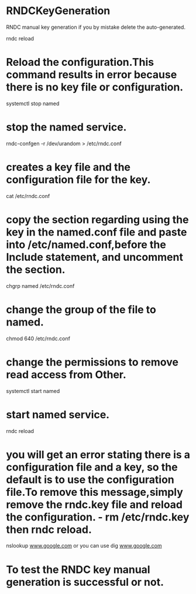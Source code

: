 # RNDCKeyGeneration
RNDC manual key generation if you by mistake delete the auto-generated. 

rndc reload
# Reload the configuration.This command results in error because there is no key file or configuration.

systemctl stop named
# stop the named service.

rndc-confgen -r /dev/urandom > /etc/rndc.conf
# creates a key file and the configuration file for the key.

cat /etc/rndc.conf
# copy the section regarding using the key in the named.conf file and paste into /etc/named.conf,before the Include statement, and uncomment the section. 

chgrp named /etc/rndc.conf
# change the group of the file to named.

chmod 640 /etc/rndc.conf 
# change the permissions to remove read access from Other.

systemctl start named
# start named service.

rndc reload
# you will get an error stating there is a configuration file and a key, so the default is to use the configuration file.To remove this message,simply remove the rndc.key file and reload the configuration. - rm /etc/rndc.key then rndc reload.

nslookup www.google.com or you can use dig www.google.com
# To test the RNDC key manual generation is successful or not.

